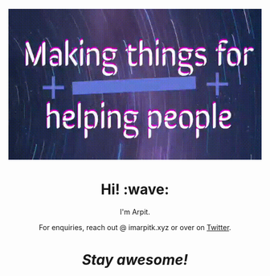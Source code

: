 <p align="center">
  <img width="850" height="300" src="https://github.com/its-arpit/its-arpit/blob/main/intro.gif?raw=true">
</p>
<h1 align='center'> Hi! :wave:</h1>
<p align='center'>
I'm Arpit.
</p>
<p align='center'>For enquiries, reach out @ imarpitk.xyz or over on <a href="https://twitter.com/arrpitk">Twitter</a>.</p>

<h1 align='center'><i>Stay awesome!</i></h1>
<!--
**its-arpit/its-arpit** is a ✨ _special_ ✨ repository because its `README.md` (this file) appears on your GitHub profile.

Here are some ideas to get you started:

- 🔭 I’m currently working on ...
- 🌱 I’m currently learning ...
- 👯 I’m looking to collaborate on ...
- 🤔 I’m looking for help with ...
- 💬 Ask me about ...
- 📫 How to reach me: ...
- 😄 Pronouns: ...
- ⚡ Fun fact: ...
-->
